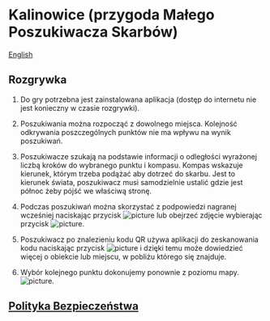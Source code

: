 # Kalinowice (przygoda Małego Poszukiwacza Skarbów)

[English](README_en.md)

## Rozgrywka

1. Do gry potrzebna jest zainstalowana aplikacja (dostęp do internetu nie jest konieczny w czasie rozgrywki).
2. Poszukiwania można rozpocząć z dowolnego miejsca. Kolejność odkrywania poszczególnych punktów nie ma wpływu na wynik poszukiwań.
   

6. Poszukiwacze szukają na podstawie informacji o odległości wyrażonej liczbą kroków do wybranego punktu i kompasu.
   Kompas wskazuje kierunek, którym trzeba podążać aby dotrzeć do skarbu.
   Jest to kierunek świata, poszukiwacz musi samodzielnie ustalić gdzie jest północ żeby pójść we właściwą stronę.

7. Podczas poszukiwań można skorzystać z podpowiedzi nagranej wcześniej naciskając przycisk
   ![picture](img/megaphone_small.png) lub obejrzeć zdjęcie wybierając przycisk
   ![picture](img/show_photo_small.png).

8. Poszukiwacz po znalezieniu kodu QR używa aplikacji do zeskanowania kodu naciskając przycisk
   ![picture](img/chest_small.png) i dzięki temu może dowiedzieć więcej o obiekcie lub miejscu, w pobliżu którego się znajduje.

9. Wybór kolejnego punktu dokonujemy ponownie z poziomu mapy.![picture](img/change_chest_small.png).
   

## [Polityka Bezpieczeństwa](https://p-kalinowice-little-treasure-hunter.netlify.app/)
